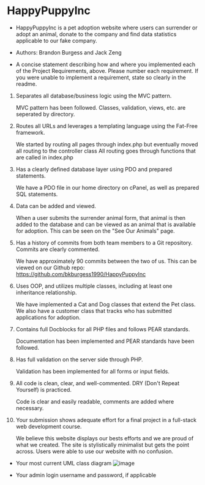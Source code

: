 # HappyPuppyInc
- HappyPuppyInc is a pet adoption website where users can surrender or adopt an animal, donate to the company
  and find data statistics applicable to our fake company.

- Authors: Brandon Burgess and Jack Zeng
- A concise statement describing how and where you implemented each of the Project Requirements, above. 
  Please number each requirement. If you were unable to implement a requirement, state so clearly in the readme.
1. Separates all database/business logic using the MVC pattern.
    
    MVC pattern has been followed. Classes, validation, views, etc. are seperated by directory.

2. Routes all URLs and leverages a templating language using the Fat-Free framework.

    We started by routing all pages through index.php but eventually moved all routing to the controller class
    All routing goes through functions that are called in index.php

3. Has a clearly defined database layer using PDO and prepared statements.

    We have a PDO file in our home directory on cPanel, as well as prepared SQL statements.
    
4. Data can be added and viewed.

    When a user submits the surrender animal form, that animal is then added to the database and can be viewed 
    as an animal that is available for adoption. This can be seen on the "See Our Animals" page.

5. Has a history of commits from both team members to a Git repository. Commits are clearly commented.

    We have approximately 90 commits between the two of us. This can be viewed on our Github repo:
    https://github.com/bkburgess1990/HappyPuppyInc

6. Uses OOP, and utilizes multiple classes, including at least one inheritance relationship.

    We have implemented a Cat and Dog classes that extend the Pet class. We also have a customer class that
    tracks who has submitted applications for adoption.

7. Contains full Docblocks for all PHP files and follows PEAR standards.

    Documentation has been implemented and PEAR standards have been followed.

8. Has full validation on the server side through PHP.

    Validation has been implemented for all forms or input fields.

9. All code is clean, clear, and well-commented. DRY (Don't Repeat Yourself) is practiced.

    Code is clear and easily readable, comments are added where necessary.

10. Your submission shows adequate effort for a final project in a full-stack web development course.

    We believe this website displays our bests efforts and we are proud of what we created. 
    The site is stylistically minimalist but gets the point across. Users were able to use our website
    with no confusion.

- Your most current UML class diagram
![image](https://user-images.githubusercontent.com/116101864/227308457-758f286b-4de3-4856-87a6-c9a0ba3b84c5.png)


- Your admin login username and password, if applicable
